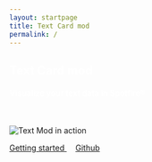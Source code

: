 ```yaml
---
layout: startpage
title: Text Card mod
permalink: /
---
```

<div class="text-center">
<h2 class="display-1 mt-0 mt-md-5 pb-4 shadow" style="color: white;"> Text Card mod</h2>
<h4 class="display-1 mt-0 mt-md-5 pb-4 shadow" style="color: white;"> Visualize your text data in Spotfire®</h4>
<p>&nbsp;</p> 
<img src="{{ site.baseurl }}/assets/images/startpage2.png" class="rounded shadow-new" alt="Text Mod in action">

<a class="btn btn-primary" href="{{ site.baseurl }}/getting-started">Getting started <i class="fas fa-arrow-alt-circle-right ml-2"></i></a>&nbsp;&nbsp;&nbsp;&nbsp;<a class="btn btn-warning" href="https://github.com/hajke-gu/text-mod">Github <i class="fab fa-github ml-2 "></i></a>

</div>


